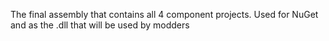 ﻿The final assembly that contains all 4 component projects. Used for NuGet and as the .dll that will be used by modders